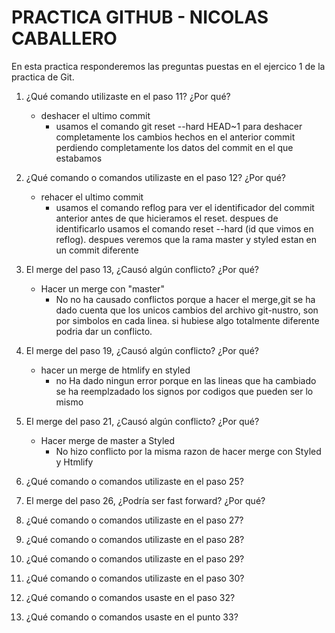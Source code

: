 # PRACTICA GITHUB - NICOLAS CABALLERO 

En esta practica responderemos las preguntas puestas en el ejercico 1 de la practica de Git. 

1. ¿Qué comando utilizaste en el paso 11? ¿Por qué? 
    * deshacer el ultimo commit
        * usamos el comando git reset --hard HEAD~1 para deshacer completamente los cambios hechos en el anterior commit perdiendo completamente los datos del commit en el que estabamos

2. ¿Qué comando o comandos utilizaste en el paso 12? ¿Por qué?
    * rehacer el ultimo commit
        * usamos el comando reflog para ver el identificador del commit anterior antes de que hicieramos el reset. despues de identificarlo usamos el comando reset --hard (id que vimos en reflog). despues veremos que la rama master y styled estan en un commit diferente
3. El merge del paso 13, ¿Causó algún conflicto? ¿Por qué? 
    * Hacer un merge con "master" 
        * No no ha causado conflictos porque a hacer el merge,git se ha dado cuenta que los unicos cambios del archivo git-nustro, son por simbolos en cada linea. si hubiese algo totalmente diferente podria dar un conflicto.
4. El merge del paso 19, ¿Causó algún conflicto? ¿Por qué?
    * hacer un merge de htmlify en styled 
        * no Ha dado ningun error porque en las lineas que ha cambiado se ha reemplzadado los signos por codigos que pueden ser lo mismo
5. El merge del paso 21, ¿Causó algún conflicto? ¿Por qué?
    * Hacer merge de master a Styled
        * No hizo conflicto por la misma razon de hacer merge con Styled y Htmlify 
6. ¿Qué comando o comandos utilizaste en el paso 25? 
7. El merge del paso 26, ¿Podría ser fast forward? ¿Por qué? 
8. ¿Qué comando o comandos utilizaste en el paso 27? 
9. ¿Qué comando o comandos utilizaste en el paso 28? 
10. ¿Qué comando o comandos utilizaste en el paso 29? 
11. ¿Qué comando o comandos utilizaste en el paso 30? 
12. ¿Qué comando o comandos usaste en el paso 32? 
13. ¿Qué comando o comandos usaste en el punto 33?